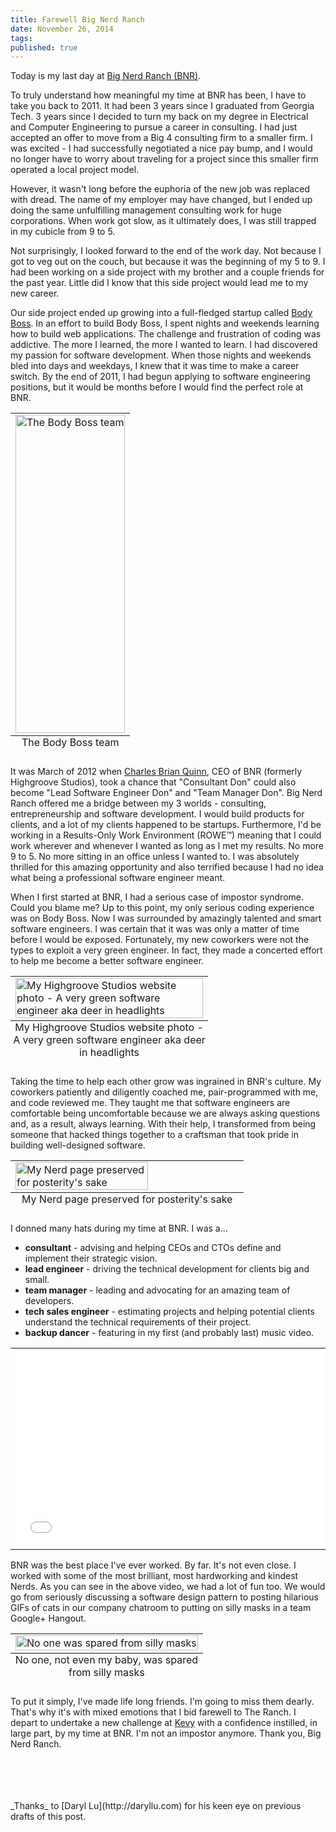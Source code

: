 ```yaml
---
title: Farewell Big Nerd Ranch
date: November 26, 2014
tags:
published: true
---
```


Today is my last day at [Big Nerd Ranch (BNR)](http://www.bignerdranch.com).

To truly understand how meaningful my time at BNR has been, I have to take you back to 2011. It had been 3 years since I graduated from Georgia Tech. 3 years since I decided to turn my back on my degree in Electrical and Computer Engineering to pursue a career in consulting. I had just accepted an offer to move from a Big 4 consulting firm to a smaller firm. I was excited - I had successfully negotiated a nice pay bump, and I would no longer have to worry about traveling for a project since this smaller firm operated a local project model.

However, it wasn't long before the euphoria of the new job was replaced with dread. The name of my employer may have changed, but I ended up doing the same unfulfilling management consulting work for huge corporations. When work got slow, as it ultimately does, I was still trapped in my cubicle from 9 to 5.

Not surprisingly, I looked forward to the end of the work day. Not because I got to veg out on the couch, but because it was the beginning of my 5 to 9. I had been working on a side project with my brother and a couple friends for the past year. Little did I know that this side project would lead me to my new career.

Our side project ended up growing into a full-fledged startup called [Body Boss](http://bodybossfitness.com). In an effort to build Body Boss, I spent nights and weekends learning how to build web applications. The challenge and frustration of coding was addictive. The more I learned, the more I wanted to learn. I had discovered my passion for software development. When those nights and weekends bled into days and weekdays, I knew that it was time to make a career switch. By the end of 2011, I had begun applying to software engineering positions, but it would be months before I would find the perfect role at BNR.

<table class="image">
<caption align="bottom">The Body Boss team</caption>
<tr><td><img src="//scontent-a-atl.xx.fbcdn.net/hphotos-frc3/v/t1.0-9/227040_10100391931348359_374835977_n.jpg?oh=a916feb27b59014954a83bad00bae2fe&oe=550974CC" height="509px" alt="The Body Boss team" style="width:100%;max-width:509px;"/></td></tr>
</table>

It was March of 2012 when [Charles Brian Quinn](http://seebq.com), CEO of BNR (formerly Highgroove Studios), took a chance that "Consultant Don" could also become "Lead Software Engineer Don" and "Team Manager Don". Big Nerd Ranch offered me a bridge between my 3 worlds - consulting, entrepreneurship and software development. I would build products for clients, and a lot of my clients happened to be startups. Furthermore, I'd be working in a Results-Only Work Environment (ROWE™) meaning that I could work wherever and whenever I wanted as long as I met my results. No more 9 to 5. No more sitting in an office unless I wanted to. I was absolutely thrilled for this amazing opportunity and also terrified because I had no idea what being a professional software engineer meant.

When I first started at BNR, I had a serious case of impostor syndrome. Could you blame me? Up to this point, my only serious coding experience was on Body Boss. Now I was surrounded by amazingly talented and smart software engineers. I was certain that it was was only a matter of time before I would be exposed. Fortunately, my new coworkers were not the types to exploit a very green engineer. In fact, they made a concerted effort to help me become a better software engineer.

<table class="image">
<caption align="bottom">My Highgroove Studios website photo - A very green software engineer aka deer in headlights</caption>
<tr><td><img src="/blog/2014/11/26/farewell-bnr/don-web.jpg" alt="My Highgroove Studios website photo - A very green software engineer aka deer in headlights" style="width:100%;max-width:300px;"/></td></tr>
</table>

Taking the time to help each other grow was ingrained in BNR's culture. My coworkers patiently and diligently coached me, pair-programmed with me, and code reviewed me. They taught me that software engineers are comfortable being uncomfortable because we are always asking questions and, as a result, always learning. With their help, I transformed from being someone that hacked things together to a craftsman that took pride in building well-designed software.

<table class="image">
<caption align="bottom">My Nerd page preserved for posterity's sake</caption>
<tr><td><a href="https://www.evernote.com/shard/s263/sh/9c1dd6e1-a7cc-4578-a671-10c1a9ecb398/82bca6be38d7049fd27bacf848885d3b/deep/0/Backend-Web-Team-Manager---Big-Nerd-Ranch.png"><img src="https://www.evernote.com/shard/s263/sh/9c1dd6e1-a7cc-4578-a671-10c1a9ecb398/82bca6be38d7049fd27bacf848885d3b/deep/0/Backend-Web-Team-Manager---Big-Nerd-Ranch.png" class="centered" alt="My Nerd page preserved for posterity's sake" style="width:77%;max-width:539px;"/></a></td></tr>
</table>

I donned many hats during my time at BNR. I was a...

  * __consultant__ - advising and helping CEOs and CTOs define and implement their strategic vision.
  * __lead engineer__ - driving the technical development for clients big and small.
  * __team manager__ - leading and advocating for an amazing team of developers.
  * __tech sales engineer__ - estimating projects and helping potential clients understand the technical requirements of their project.
  * __backup dancer__ - featuring in my first (and probably last) music video.

<table class="image">
<tr><td><iframe width="560" height="315" src="//www.youtube.com/embed/xk1VWhToP5w" frameborder="0" allowfullscreen></iframe></td></tr>
</table>
BNR was the best place I've ever worked. By far. It's not even close. I worked with some of the most brilliant, most hardworking and kindest Nerds. As you can see in the above video, we had a lot of fun too. We would go from seriously discussing a software design pattern to posting hilarious GIFs of cats in our company chatroom to putting on silly masks in a team Google+ Hangout.

<table class="image">
<caption align="bottom">No one, not even my baby, was spared from silly masks</caption>
<tr><td><img src="/blog/2014/11/26/farewell-bnr/baby-monocle.png" alt="No one was spared from silly masks" style="width:100%;max-width:676px;"/></td></tr>
</table>


To put it simply, I've made life long friends. I'm going to miss them dearly. That's why it's with mixed emotions that I bid farewell to The Ranch. I depart to undertake a new challenge at [Kevy](http://kevy.com) with a confidence instilled, in large part, by my time at BNR. I'm not an impostor anymore. Thank you, Big Nerd Ranch.






<br />
<br />
<br />
<br />
_Thanks_ to [Daryl Lu](http://daryllu.com) for his keen eye on previous drafts of this post.
